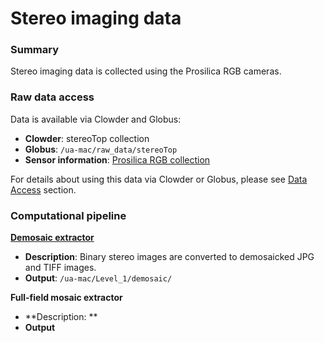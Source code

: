 # Stereo imaging data

### Summary

Stereo imaging data is collected using the Prosilica RGB cameras.

### Raw data access

Data is available via Clowder and Globus:

* **Clowder**:  stereoTop collection
* **Globus**: `/ua-mac/raw_data/stereoTop`
* **Sensor information**: [Prosilica RGB collection](https://terraref.ncsa.illinois.edu/clowder/datasets/5873a8ae4f0cad7d8131ac0e) 

For details about using this data via Clowder or Globus, please see [Data Access](/how-to-access-data.md) section.

### Computational pipeline

[**Demosaic extractor**](https://github.com/terraref/extractors-stereo-rgb)

* **Description**: Binary stereo images are converted to demosaicked JPG and TIFF images.
* **Output**: `/ua-mac/Level_1/demosaic/`

**Full-field mosaic extractor**

* **Description: **
* **Output**

